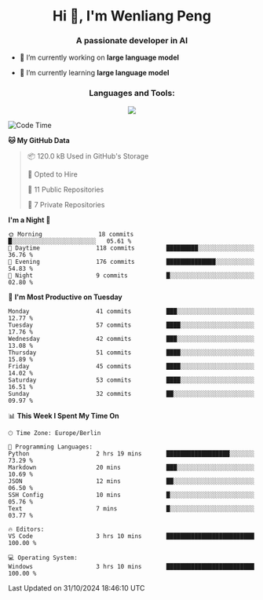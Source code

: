 <h1 align="center">Hi 👋, I'm Wenliang Peng</h1>
<h3 align="center">A passionate developer in AI</h3>

- 🔭 I’m currently working on **large language model**

- 🌱 I’m currently learning **large language model**

<!-- <h3 align="left">Connect with me:</h3> -->
<!-- <p align="left">
</p> -->

<h3 align="center">Languages and Tools:</h3>
<p align="center">
  <a href="https://skillicons.dev">
    <img src="https://skillicons.dev/icons?i=cpp,ros,docker,azure,git,linux,py,pytorch,cmake,githubactions,powershell,md&perline=6" />
  </a>
</p>


<!-- <p><img align="center" src="https://github-readme-stats.vercel.app/api/top-langs?username=bpwl0121&show_icons=true&locale=en&layout=compact" alt="bpwl0121" /></p> -->

<!-- <p><img align="center" src="https://github-readme-streak-stats.herokuapp.com/?user=bpwl0121&" alt="bpwl0121" /></p> -->

<!--START_SECTION:waka-->
![Code Time](http://img.shields.io/badge/Code%20Time-152%20hrs%2023%20mins-blue)

**🐱 My GitHub Data** 

> 📦 120.0 kB Used in GitHub's Storage 
 > 
> 💼 Opted to Hire
 > 
> 📜 11 Public Repositories 
 > 
> 🔑 7 Private Repositories 
 > 
**I'm a Night 🦉** 

```text
🌞 Morning                18 commits          █░░░░░░░░░░░░░░░░░░░░░░░░   05.61 % 
🌆 Daytime                118 commits         █████████░░░░░░░░░░░░░░░░   36.76 % 
🌃 Evening                176 commits         ██████████████░░░░░░░░░░░   54.83 % 
🌙 Night                  9 commits           █░░░░░░░░░░░░░░░░░░░░░░░░   02.80 % 
```
📅 **I'm Most Productive on Tuesday** 

```text
Monday                   41 commits          ███░░░░░░░░░░░░░░░░░░░░░░   12.77 % 
Tuesday                  57 commits          ████░░░░░░░░░░░░░░░░░░░░░   17.76 % 
Wednesday                42 commits          ███░░░░░░░░░░░░░░░░░░░░░░   13.08 % 
Thursday                 51 commits          ████░░░░░░░░░░░░░░░░░░░░░   15.89 % 
Friday                   45 commits          ████░░░░░░░░░░░░░░░░░░░░░   14.02 % 
Saturday                 53 commits          ████░░░░░░░░░░░░░░░░░░░░░   16.51 % 
Sunday                   32 commits          ██░░░░░░░░░░░░░░░░░░░░░░░   09.97 % 
```


📊 **This Week I Spent My Time On** 

```text
🕑︎ Time Zone: Europe/Berlin

💬 Programming Languages: 
Python                   2 hrs 19 mins       ██████████████████░░░░░░░   73.29 % 
Markdown                 20 mins             ███░░░░░░░░░░░░░░░░░░░░░░   10.69 % 
JSON                     12 mins             ██░░░░░░░░░░░░░░░░░░░░░░░   06.50 % 
SSH Config               10 mins             █░░░░░░░░░░░░░░░░░░░░░░░░   05.76 % 
Text                     7 mins              █░░░░░░░░░░░░░░░░░░░░░░░░   03.77 % 

🔥 Editors: 
VS Code                  3 hrs 10 mins       █████████████████████████   100.00 % 

💻 Operating System: 
Windows                  3 hrs 10 mins       █████████████████████████   100.00 % 
```


 Last Updated on 31/10/2024 18:46:10 UTC
<!--END_SECTION:waka-->
